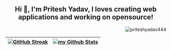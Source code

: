 <h2 align="center">Hi 👋, I'm Pritesh Yadav, I loves creating web applications and working on opensource!</h2>
<p align="right"> <img src="https://komarev.com/ghpvc/?username=priteshyadav444&label=Profile%20views&color=0e75b6&style=flat" alt="priteshyadav444" /> </p>


| [![GitHub Streak](https://streak-stats.demolab.com?user=priteshyadav444&theme=tokyonight&hide_border=true&date_format=M%20j%5B%2C%20Y%5D&mode=weekly)](https://priteshyadav.in) | <a href="https://priteshyadav.in"><img align="center" src="https://github-readme-stats.vercel.app/api?username=priteshyadav444&include_all_commits=true&count_private=true&show_icons=true&line_height=20&title_color=2B5BBD&icon_color=1124BB&text_color=A1A1A1&bg_color=0,000000,130F40" alt="my Github Stats"/></a> |
| ------------- | ------------- |
